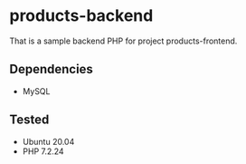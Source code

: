 # products-backend
That is a sample backend PHP for project products-frontend.

## Dependencies
* MySQL

## Tested
* Ubuntu 20.04
* PHP 7.2.24
